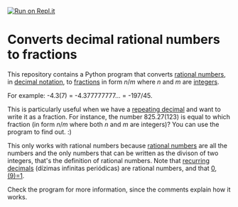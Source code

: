 [![Run on Repl.it](https://repl.it/badge/github/t3m2/Converts-decimal-rational-numbers-to-fractions)](https://repl.it/github/t3m2/Converts-decimal-rational-numbers-to-fractions)
# Converts decimal rational numbers to fractions
This repository contains a Python program that converts [rational numbers](https://en.wikipedia.org/wiki/Rational_number), in [decimal notation](https://en.wikipedia.org/wiki/Decimal), to [fractions](https://en.wikipedia.org/wiki/Fraction_(mathematics)) in form _n_/_m_ where _n_ and _m_ are [integers](https://en.wikipedia.org/wiki/Integer).

For example: -4.3(7) = -4.377777777... = -197/45.

This is particularly useful when we have a [repeating decimal](https://en.wikipedia.org/wiki/Repeating_decimal) and want to write it as a fraction. For instance, the number 825.27(123) is equal to which fraction (in form _n_/_m_ where both _n_ and _m_ are integers)? You can use the program to find out. :)

This only works with rational numbers because [rational numbers](https://en.wikipedia.org/wiki/Rational_number) are all the numbers and the only numbers that can be written as the divison of two integers, that's the definition of rational numbers. Note that [recurring decimals](https://en.wikipedia.org/wiki/Repeating_decimal) (dízimas infinitas periódicas) are rational numbers, and that [0,(9)=1](https://en.wikipedia.org/wiki/0.999...).

Check the program for more information, since the comments explain how it works.
